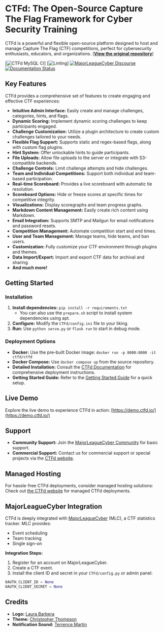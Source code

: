 # CTFd: The Open-Source Capture The Flag Framework for Cyber Security Training

CTFd is a powerful and flexible open-source platform designed to host and manage Capture The Flag (CTF) competitions, perfect for cybersecurity enthusiasts, educators, and organizations. (**[View the original repository](https://github.com/CTFd/CTFd)**)

[![CTFd MySQL CI](https://github.com/CTFd/CTFd/workflows/CTFd%20MySQL%20CI/badge.svg?branch=master)]
[![Linting](https://github.com/CTFd/CTFd/workflows/Linting/badge.svg?branch=master)]
[![MajorLeagueCyber Discourse](https://img.shields.io/discourse/status?server=https%3A%2F%2Fcommunity.majorleaguecyber.org%2F)](https://community.majorleaguecyber.org/)
[![Documentation Status](https://api.netlify.com/api/v1/badges/6d10883a-77bb-45c1-a003-22ce1284190e/deploy-status)](https://docs.ctfd.io)

## Key Features

CTFd provides a comprehensive set of features to create engaging and effective CTF experiences:

*   **Intuitive Admin Interface:** Easily create and manage challenges, categories, hints, and flags.
*   **Dynamic Scoring:** Implement dynamic scoring challenges to keep participants engaged.
*   **Challenge Customization:** Utilize a plugin architecture to create custom challenges tailored to your needs.
*   **Flexible Flag Support:** Supports static and regex-based flags, along with custom flag plugins.
*   **Hint System:** Offer unlockable hints to guide participants.
*   **File Uploads:** Allow file uploads to the server or integrate with S3-compatible backends.
*   **Challenge Controls:** Limit challenge attempts and hide challenges.
*   **Team and Individual Competitions:** Support both individual and team-based participation.
*   **Real-time Scoreboard:** Provides a live scoreboard with automatic tie resolution.
*   **Scoreboard Options:** Hide or freeze scores at specific times for competitive integrity.
*   **Visualizations:** Display scoregraphs and team progress graphs.
*   **Markdown Content Management:** Easily create rich content using Markdown.
*   **Email Integration:** Supports SMTP and Mailgun for email notifications and password resets.
*   **Competition Management:** Automate competition start and end times.
*   **User and Team Management:** Manage teams, hide teams, and ban users.
*   **Customization:** Fully customize your CTF environment through plugins and themes.
*   **Data Import/Export:** Import and export CTF data for archival and sharing.
*   **And much more!**

## Getting Started

### Installation

1.  **Install dependencies:** `pip install -r requirements.txt`
    *   You can also use the `prepare.sh` script to install system dependencies using apt.
2.  **Configure:** Modify the `CTFd/config.ini` file to your liking.
3.  **Run:** Use `python serve.py` or `flask run` to start in debug mode.

### Deployment Options

*   **Docker:** Use the pre-built Docker image:  `docker run -p 8000:8000 -it ctfd/ctfd`
*   **Docker Compose:** Use `docker compose up` from the source repository.
*   **Detailed Installation:** Consult the [CTFd Documentation](https://docs.ctfd.io/docs/deployment/installation) for comprehensive deployment instructions.
*   **Getting Started Guide:** Refer to the [Getting Started Guide](https://docs.ctfd.io/tutorials/getting-started/) for a quick setup.

## Live Demo

Explore the live demo to experience CTFd in action: [https://demo.ctfd.io/](https://demo.ctfd.io/)

## Support

*   **Community Support:** Join the [MajorLeagueCyber Community](https://community.majorleaguecyber.org/) for basic support.
*   **Commercial Support:** Contact us for commercial support or special projects via the [CTFd website](https://ctfd.io/contact/).

## Managed Hosting

For hassle-free CTFd deployments, consider managed hosting solutions: Check out [the CTFd website](https://ctfd.io/) for managed CTFd deployments.

## MajorLeagueCyber Integration

CTFd is deeply integrated with [MajorLeagueCyber](https://majorleaguecyber.org/) (MLC), a CTF statistics tracker.  MLC provides:

*   Event scheduling
*   Team tracking
*   Single sign-on

**Integration Steps:**

1.  Register for an account on MajorLeagueCyber.
2.  Create a CTF event.
3.  Install the client ID and secret in your `CTFd/config.py` or admin panel:

```python
OAUTH_CLIENT_ID = None
OAUTH_CLIENT_SECRET = None
```

## Credits

*   **Logo:** [Laura Barbera](http://www.laurabb.com/)
*   **Theme:** [Christopher Thompson](https://github.com/breadchris)
*   **Notification Sound:** [Terrence Martin](https://soundcloud.com/tj-martin-composer)